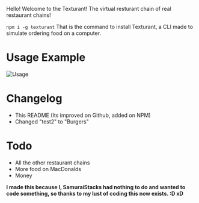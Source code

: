 Hello! Welcome to the Texturant! The virtual resturant chain of real restaurant chains!

`npm i -g texturant`
That is the command to install Texturant, a CLI made to simulate ordering food on a computer.

# Usage Example
![Usage](https://samuraistacks-leader-of-the.succ.world/i/nxrl6a52.gif)

# Changelog
+ This README (Its improved on Github, added on NPM)
+ Changed "test2" to "Burgers"

# Todo
+ All the other restaurant chains
+ More food on MacDonalds
+ Money


**I made this because I, SamuraiStacks had nothing to do and wanted to code something, so thanks to my lust of coding this now exists. :D xD**
